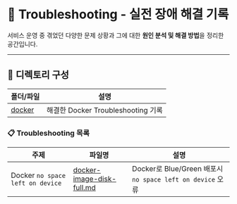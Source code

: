 # 🧯 Troubleshooting - 실전 장애 해결 기록

서비스 운영 중 겪었던 다양한 문제 상황과 그에 대한 **원인 분석 및 해결 방법**을 정리한 공간입니다.  

---

## 📂 디렉토리 구성

| 폴더/파일 | 설명 |
|-----------|------|
| [docker](./docker) | 해결한 Docker Troubleshooting 기록 |


### 📋 Troubleshooting 목록
| 주제 | 파일명 | 설명 |
|---|---|---|
| Docker `no space left on device` | [docker-image-disk-full.md](./docker/docker-image-disk-full.md) | Docker로 Blue/Green 배포시 `no space left on device` 오류 |
